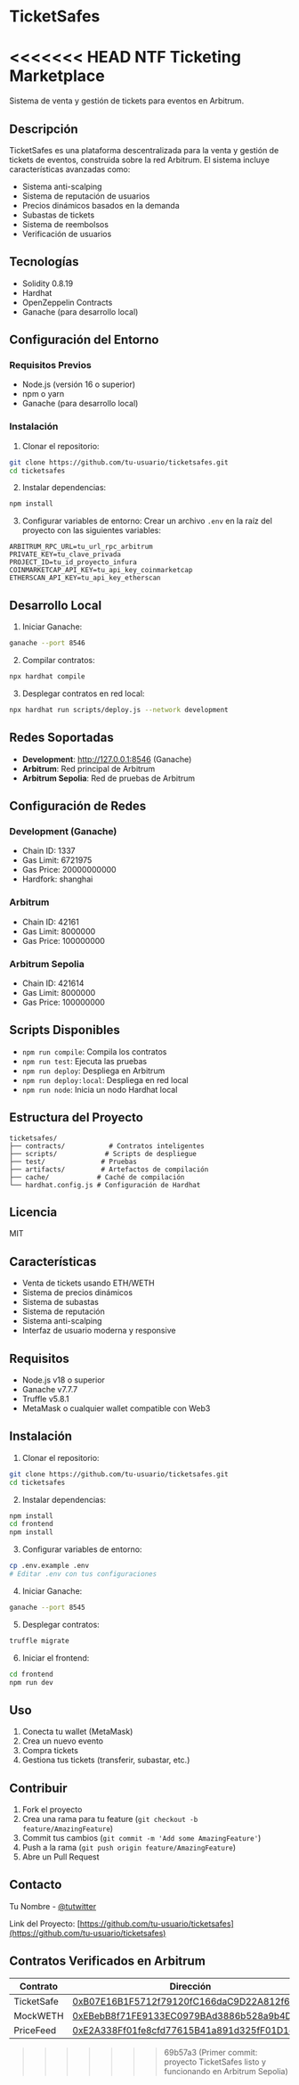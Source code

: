 # TicketSafes
<<<<<<< HEAD
NTF Ticketing Marketplace
=======

Sistema de venta y gestión de tickets para eventos en Arbitrum.

## Descripción

TicketSafes es una plataforma descentralizada para la venta y gestión de tickets de eventos, construida sobre la red Arbitrum. El sistema incluye características avanzadas como:

- Sistema anti-scalping
- Sistema de reputación de usuarios
- Precios dinámicos basados en la demanda
- Subastas de tickets
- Sistema de reembolsos
- Verificación de usuarios

## Tecnologías

- Solidity 0.8.19
- Hardhat
- OpenZeppelin Contracts
- Ganache (para desarrollo local)

## Configuración del Entorno

### Requisitos Previos

- Node.js (versión 16 o superior)
- npm o yarn
- Ganache (para desarrollo local)

### Instalación

1. Clonar el repositorio:
```bash
git clone https://github.com/tu-usuario/ticketsafes.git
cd ticketsafes
```

2. Instalar dependencias:
```bash
npm install
```

3. Configurar variables de entorno:
Crear un archivo `.env` en la raíz del proyecto con las siguientes variables:
```
ARBITRUM_RPC_URL=tu_url_rpc_arbitrum
PRIVATE_KEY=tu_clave_privada
PROJECT_ID=tu_id_proyecto_infura
COINMARKETCAP_API_KEY=tu_api_key_coinmarketcap
ETHERSCAN_API_KEY=tu_api_key_etherscan
```

## Desarrollo Local

1. Iniciar Ganache:
```bash
ganache --port 8546
```

2. Compilar contratos:
```bash
npx hardhat compile
```

3. Desplegar contratos en red local:
```bash
npx hardhat run scripts/deploy.js --network development
```

## Redes Soportadas

- **Development**: http://127.0.0.1:8546 (Ganache)
- **Arbitrum**: Red principal de Arbitrum
- **Arbitrum Sepolia**: Red de pruebas de Arbitrum

## Configuración de Redes

### Development (Ganache)
- Chain ID: 1337
- Gas Limit: 6721975
- Gas Price: 20000000000
- Hardfork: shanghai

### Arbitrum
- Chain ID: 42161
- Gas Limit: 8000000
- Gas Price: 100000000

### Arbitrum Sepolia
- Chain ID: 421614
- Gas Limit: 8000000
- Gas Price: 100000000

## Scripts Disponibles

- `npm run compile`: Compila los contratos
- `npm run test`: Ejecuta las pruebas
- `npm run deploy`: Despliega en Arbitrum
- `npm run deploy:local`: Despliega en red local
- `npm run node`: Inicia un nodo Hardhat local

## Estructura del Proyecto

```
ticketsafes/
├── contracts/           # Contratos inteligentes
├── scripts/            # Scripts de despliegue
├── test/              # Pruebas
├── artifacts/         # Artefactos de compilación
├── cache/            # Caché de compilación
└── hardhat.config.js # Configuración de Hardhat
```

## Licencia

MIT

## Características

- Venta de tickets usando ETH/WETH
- Sistema de precios dinámicos
- Sistema de subastas
- Sistema de reputación
- Sistema anti-scalping
- Interfaz de usuario moderna y responsive

## Requisitos

- Node.js v18 o superior
- Ganache v7.7.7
- Truffle v5.8.1
- MetaMask o cualquier wallet compatible con Web3

## Instalación

1. Clonar el repositorio:
```bash
git clone https://github.com/tu-usuario/ticketsafes.git
cd ticketsafes
```

2. Instalar dependencias:
```bash
npm install
cd frontend
npm install
```

3. Configurar variables de entorno:
```bash
cp .env.example .env
# Editar .env con tus configuraciones
```

4. Iniciar Ganache:
```bash
ganache --port 8545
```

5. Desplegar contratos:
```bash
truffle migrate
```

6. Iniciar el frontend:
```bash
cd frontend
npm run dev
```

## Uso

1. Conecta tu wallet (MetaMask)
2. Crea un nuevo evento
3. Compra tickets
4. Gestiona tus tickets (transferir, subastar, etc.)

## Contribuir

1. Fork el proyecto
2. Crea una rama para tu feature (`git checkout -b feature/AmazingFeature`)
3. Commit tus cambios (`git commit -m 'Add some AmazingFeature'`)
4. Push a la rama (`git push origin feature/AmazingFeature`)
5. Abre un Pull Request

## Contacto

Tu Nombre - [@tutwitter](https://twitter.com/tutwitter)

Link del Proyecto: [https://github.com/tu-usuario/ticketsafes](https://github.com/tu-usuario/ticketsafes)

## Contratos Verificados en Arbitrum

| Contrato | Dirección | Verificado |
|----------|-----------|------------|
| TicketSafe | [0xB07E16B1F5712f79120fC166daC9D22A812f6123](https://sepolia.arbiscan.io/address/0xB07E16B1F5712f79120fC166daC9D22A812f6123) | ✅ |
| MockWETH | [0xEBebB8f71FE9133EC0979BAd3886b528a9b4D68a](https://sepolia.arbiscan.io/address/0xEBebB8f71FE9133EC0979BAd3886b528a9b4D68a) | ✅ |
| PriceFeed | [0xE2A338Ff01fe8cfd77615B41a891d325fF01D1d9](https://sepolia.arbiscan.io/address/0xE2A338Ff01fe8cfd77615B41a891d325fF01D1d9) | ✅ | 
>>>>>>> 69b57a3 (Primer commit: proyecto TicketSafes listo y funcionando en Arbitrum Sepolia)
